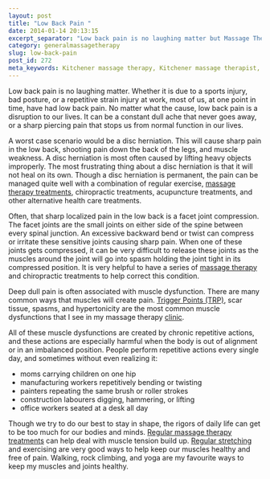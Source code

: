 ```yaml
---
layout: post
title: "Low Back Pain "
date: 2014-01-14 20:13:15
excerpt_separator: "Low back pain is no laughing matter but Massage Therapy and regular stretching can help."
category: generalmassagetherapy
slug: low-back-pain
post_id: 272
meta_keywords: Kitchener massage therapy, Kitchener massage therapist, massage therapist Kitchener , massage therapy Kitchener, Kitchener registered massage therapy, Kitchener registered massage therapist, registered massage therapist Kitchener , registered massage therapy Kitchener, Deep tissue massage, massage, sports massage, Kitchener sports massage, massage therapy, massage therapist, registered massage therapist, registered massage therapy, back pain, pain , low back pain
---
```

<p>Low back pain is no laughing matter. Whether it is due to a sports injury, bad posture, or a repetitive strain injury at work, most of us, at one point in time, have had low back pain. No matter what the cause, low back pain is a disruption to our lives. It can be a constant dull ache that never goes away, or a sharp piercing pain that stops us from normal function in our lives.

</p>

<p>A worst case scenario would be a disc herniation. This will cause sharp pain in the low back, shooting pain down the back of the legs, and muscle weakness. A disc herniation is most often caused by lifting heavy objects improperly. The most frustrating thing about a disc herniation is that it will not heal on its own. Though a disc herniation is permanent, the pain can be managed quite well with a combination of regular exercise, <a href="{{site.url}}/clinic-information/index.html">massage therapy treatments</a>, chiropractic treatments, acupuncture treatments, and other alternative health care treatments.</p>

<p>Often, that sharp localized pain in the low back is a facet joint compression. The facet joints are the small joints on either side of the spine between every spinal junction. An excessive backward bend or twist can compress or irritate these sensitive joints causing sharp pain. When one of these joints gets compressed, it can be very difficult to release these joints as the muscles around the joint will go into spasm holding the joint tight in its compressed position. It is very helpful to have a series of <a href="{{site.url}}/clinic-information/index.html">massage therapy </a>and chiropractic treatments to help correct this condition.</p>

<p>Deep dull pain is often associated with muscle dysfunction. There are many common ways that muscles will create pain. <a title="Trigger Points and Trigger Point Therapy" href="{{site.url}}/generalmassagetherapy/trigger-points-and-trigger-point-therapy/index.html">Trigger Points (TRP)</a>, scar tissue, spasms, and hypertonicity are the most common muscle dysfunctions that I see in my massage therapy <a title="clinic" href="{{site.url}}/clinic-information/index.html">clinic</a>.</p>

<p>All of these muscle dysfunctions are created by chronic repetitive actions, and these actions are especially harmful when the body is out of alignment or in an imbalanced position. People perform repetitive actions every single day, and sometimes without even realizing it:</p>

<ul class="leftmargin">
	<li>moms carrying children on one hip</li>
	<li>manufacturing workers repetitively bending or twisting</li>
	<li>painters repeating the same brush or roller strokes</li>
	<li>construction labourers digging, hammering, or lifting</li>
	<li>office workers seated at a desk all day</li>
</ul>

<p>Though we try to do our best to stay in shape, the rigors of daily life can get to be too much for our bodies and minds. <a href="{{site.url}}/about/testimonials/index.html">Regular massage therapy treatments</a> can help deal with muscle tension build up. <a href="{{site.url}}/stretching/general-guidelines-for-stretching/index.html">Regular stretching</a> and exercising are very good ways to help keep our muscles healthy and free of pain. Walking, rock climbing, and yoga are my favourite ways to keep my muscles and joints healthy.</p>

